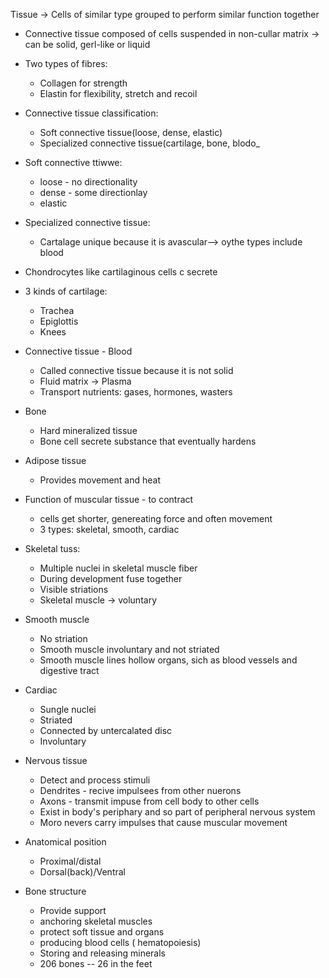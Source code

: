 Tissue -> Cells of similar type grouped to perform similar function together
- Connective tissue composed of cells suspended in non-cullar matrix -> can be solid, gerl-like or liquid
- Two types of fibres:
  - Collagen for strength
  - Elastin for flexibility, stretch and recoil
- Connective tissue classification:
  - Soft connective tissue(loose, dense, elastic)
  - Specialized connective tissue(cartilage, bone, blodo_
  
- Soft connective ttiwwe:
  - loose - no directionality
  - dense -  some directionlay
  - elastic

- Specialized  connective tissue:
  - Cartalage unique because it is avascular--> oythe types include blood
- Chondrocytes like cartilaginous cells c secrete

- 3 kinds of cartilage:
  - Trachea
  - Epiglottis
  - Knees

- Connective tissue - Blood
  - Called connective tissue because it is not solid 
  - Fluid matrix -> Plasma
  - Transport nutrients: gases, hormones, wasters
  
- Bone
  - Hard mineralized tissue 
  - Bone cell secrete substance that eventually hardens
  
- Adipose tissue
  - Provides movement and heat

- Function of muscular tissue - to contract
  - cells get shorter, genereating force and often movement
  - 3 types: skeletal, smooth, cardiac
  
- Skeletal tuss:
  - Multiple nuclei in skeletal muscle fiber
  - During development fuse together
  - Visible striations
  - Skeletal muscle -> voluntary
  
- Smooth muscle
  - No striation
  - Smooth muscle involuntary and not striated
  - Smooth muscle lines hollow organs, sich as blood vessels and digestive tract
  
- Cardiac
  - Sungle nuclei 
  - Striated
  - Connected by untercalated disc
  - Involuntary
  
- Nervous tissue
  - Detect and process stimuli
  - Dendrites - recive impulsees from other nuerons
  - Axons - transmit impuse from cell body to other cells
  - Exist in body's periphary and so part of peripheral nervous system
  - Moro nevers carry impulses that cause muscular movement

- Anatomical position
  - Proximal/distal
  - Dorsal(back)/Ventral

- Bone structure
  - Provide support
  - anchoring skeletal muscles
  - protect soft tissue and organs
  - producing blood cells ( hematopoiesis)
  - Storing and releasing minerals
  - 206 bones -- 26 in the feet
